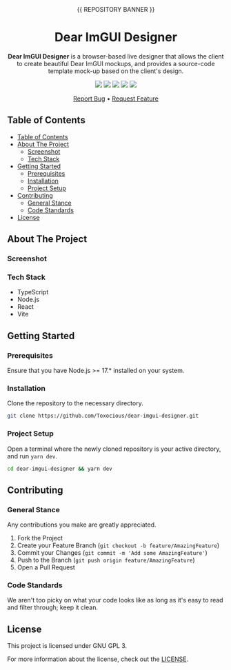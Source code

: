 <div align="center">
  {{ REPOSITORY BANNER }}
  <h1 align="center">Dear ImGUI Designer</h1>

  **Dear ImGUI Designer** is a browser-based live designer that allows the client to create beautiful Dear ImGUI mockups, and provides a source-code template mock-up based on the client's design.

  <img src="https://img.shields.io/github/issues/Toxocious/dear-imgui-designer?style=for-the-badge&logo=appveyor" />
  <img src="https://img.shields.io/github/forks/Toxocious/dear-imgui-designer?style=for-the-badge&logo=appveyor" />
  <img src="https://img.shields.io/github/stars/Toxocious/dear-imgui-designer?style=for-the-badge&logo=appveyor" />
  <img src="https://img.shields.io/github/license/Toxocious/dear-imgui-designer?style=for-the-badge&logo=appveyor" />
  <a href="https://hits.seeyoufarm.com">
    <img src="https://hits.seeyoufarm.com/api/count/incr/badge.svg?url=https%3A%2F%2Fgithub.com%2FToxocious%2Fdear-imgui-designer&count_bg=%234A618F&title_bg=%23555555&icon=&icon_color=%23E7E7E7&title=hits&edge_flat=false" />
  </a>

  [Report Bug](https://github.com/Toxocious/dear-imgui-designer/issues/new?assignees=&labels=&template=bug-report.md&title=) &bull;
  [Request Feature](https://github.com/Toxocious/dear-imgui-designer/issues/new?assignees=&labels=&template=feature-request.md&title=)
</div>



## Table of Contents
- [Table of Contents](#table-of-contents)
- [About The Project](#about-the-project)
  - [Screenshot](#screenshot)
  - [Tech Stack](#tech-stack)
- [Getting Started](#getting-started)
  - [Prerequisites](#prerequisites)
  - [Installation](#installation)
  - [Project Setup](#project-setup)
- [Contributing](#contributing)
  - [General Stance](#general-stance)
  - [Code Standards](#code-standards)
- [License](#license)



## About The Project
### Screenshot

### Tech Stack
- TypeScript
- Node.js
- React
- Vite



## Getting Started
### Prerequisites
Ensure that you have Node.js >= 17.* installed on your system.

### Installation
Clone the repository to the necessary directory.

```bash
git clone https://github.com/Toxocious/dear-imgui-designer.git
```

### Project Setup
Open a terminal where the newly cloned repository is your active directory, and run ``yarn dev``.

```bash
cd dear-imgui-designer && yarn dev
```



## Contributing
### General Stance
Any contributions you make are greatly appreciated.

1. Fork the Project
2. Create your Feature Branch (``git checkout -b feature/AmazingFeature``)
3. Commit your Changes (``git commit -m 'Add some AmazingFeature'``)
4. Push to the Branch (``git push origin feature/AmazingFeature``)
5. Open a Pull Request

### Code Standards
We aren't too picky on what your code looks like as long as it's easy to read and filter through; keep it clean.



## License
This project is licensed under GNU GPL 3.

For more information about the license, check out the [LICENSE](LICENSE).
